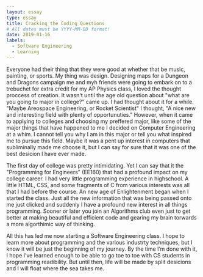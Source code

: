 ```yaml
---
layout: essay
type: essay
title: Cracking the Coding Questions
# All dates must be YYYY-MM-DD format!
date: 2019-01-16
labels:
  - Software Engineering
  - Learning
---
```


Everyone had their thing that they were good at whether that be music, painting, or sports. My thing was design. Designing maps for a Dungeon and Dragons campaign me and myh friends were going to embark on to a trebuchet for extra credit for my AP Physics class, I loved the thought proccess of creation. It wasn't until the age old question about "what are you going to major in college?" came up. I had thought about it for a while. "Maybe Areospace Engineering, or Rocket Scientist" I thought, "A nice new and interesting field with plenty of opportunuties." However, when it came to applying to colleges and choosing my preffered major, like some of the major things that have happened to me I decided on Computer Engineering at a whim. I cannot tell you why I am in this major or tell you what inspired me to pursue this field. Maybe it was a pent up interest in computers that subliminally made me choose it, but I can say for sure that it was one of the best desicion I have ever made.

The first day of college was pretty intimidating. Yet I can say that it the "Programming for Engineers" (EE160) that had a profound impact on my college career. I had very little programming experience in highschool. A little HTML, CSS, and some fragments of C from various interests was all that I had before the course. An new age of Enlightenment began when I started the class. Just all the new information that was being passed onto me just clicked and suddenly I have a profound new interest in all things programming. Sooner or later you join an Algorithms club even just to get better at making beautiful and efficient code and gearing my brain torwards a more algorthimic way of thinking. 

All this has led me now starting a Software Engineering class. I hope to learn more about programming and the various industrty techniques, but I know it will be just the beginning of my journey. By the time I’m done with it, I hope I’ve learned enough to be able to go toe to toe with CS students in programming readibility. But until then, life will be made by split desicions and I will float where the sea takes me.

